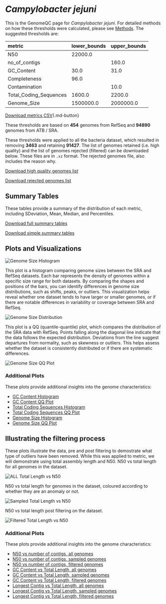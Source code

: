 # *Campylobacter jejuni*

This is the GenomeQC page for *Campylobacter jejuni*. For detailed methods on how these thresholds were calculated, please see [Methods](../../methods.md).
The suggested thresholds are: 

| metric                 | lower_bounds   | upper_bounds   |
|:-----------------------|:---------------|:---------------|
| N50                    | 22000.0        |                |
| no_of_contigs          |                | 160.0          |
| GC_Content             | 30.0           | 31.0           |
| Completeness           | 96.0           |                |
| Contamination          |                | 10.0           |
| Total_Coding_Sequences | 1600.0         | 2200.0         |
| Genome_Size            | 1500000.0      | 2000000.0      |

[Download metrics CSV](Campylobacter_jejuni_metrics.csv){.md-button}


These thresholds are based on **454** genomes from RefSeq and **94890** genomes from ATB / SRA.

These thresholds were applied to all the bacteria dataset, which resulted in removing **3463** and retaining **91427**.
The list of genomes retained (i.e. high quality) and the list of genomes rejected (filtered) can be downloaded below. These files are in `.xz` format. The rejected genomes file, also includes the reason why.

[Download high quality genomes list](Campylobacter_jejuni_high_quality_genomes.csv.xz)


[Download rejected genomes list](Campylobacter_jejuni_filtered_out_genomes.csv.xz)



## Summary Tables
These tables provide a summary of the distribution of each metric, including SDeviation, Mean, Median, and Percentiles.

[Download full summary tables](summary.csv)

[Download simple summary tables](selected_summary.csv)

## Plots and Visualizations

![Genome Size Histogram](Genome_Size_refseq_histogram_kde.png)

This plot is a histogram comparing genome sizes between the SRA and RefSeq datasets. Each bar represents the density of genomes within a specific size range for both datasets. By comparing the shapes and positions of the bars, you can identify differences in genome size distributions, such as shifts, peaks, or outliers. This visualization helps reveal whether one dataset tends to have larger or smaller genomes, or if there are notable differences in variability or coverage between SRA and RefSeq.

![Genome Size Distribution](Genome_Size_refseq_histogram_kde.png)

This plot is a QQ (quantile-quantile) plot, which compares the distribution of the SRA data with RefSeq. Points falling along the diagonal line indicate that the data follows the expected distribution. Deviations from the line suggest departures from normality, such as skewness or outliers. This helps assess whether the dataset is consistently distributed or if there are systematic differences.

![Genome Size QQ Plot](Genome_Size_refseq_qqplot.png)

### Additional Plots

These plots provide additional insights into the genome characteristics:

- [GC Content Histogram](GC_Content_refseq_histogram_kde.png)
- [GC Content QQ Plot](GC_Content_refseq_qqplot.png)
- [Total Coding Sequences Histogram](Total_Coding_Sequences_refseq_histogram_kde.png)
- [Total Coding Sequences QQ Plot](Total_Coding_Sequences_refseq_qqplot.png)
- [Genome Size Histogram](Genome_Size_refseq_histogram_kde.png)
- [Genome Size QQ Plot](Genome_Size_refseq_qqplot.png)
## Illustrating the filtering process
These plots illustrate the data, pre and post filtering to demostrate what type of outliers have been removed. While this was applied to metric, we will demonstrate using total assembly length and N50.
N50 vs total length for all genomes in the dataset.

![ALL Total Length vs N50](Campylobacter_jejuni_all_total_length_N50.png)

N50 vs total length for genomes in the dataset, coloured according to whether they are an anomaly or not.

![Sampled Total Length vs N50](Campylobacter_jejuni_sample_total_length_N50.png)

N50 vs total length post filtering on the dataset.

![Filtered Total Length vs N50](Campylobacter_jejuni_filt_total_length_N50.png)

### Additional Plots

These plots provide additional insights into the genome characteristics:

- [N50 vs number of contigs, all genomes](Campylobacter_jejuni_all_N50_number.png)
- [N50 vs number of contigs, sampled genomes](Campylobacter_jejuni_sample_N50_number.png)
- [N50 vs number of contigs, filtered genomes](Campylobacter_jejuni_filt_N50_number.png)
- [GC Content vs Total Length, all genomes](Campylobacter_jejuni_all_total_length_GC_Content.png)
- [GC Content vs Total Length, sampled genomes](Campylobacter_jejuni_sample_total_length_GC_Content.png)
- [GC Content vs Total Length, filtered genomes](Campylobacter_jejuni_filt_total_length_GC_Content.png)
- [Longest Contig vs Total Length, all genomes](Campylobacter_jejuni_all_total_length_longest.png)
- [Longest Contig vs Total Length, sampled genomes](Campylobacter_jejuni_sample_total_length_longest.png)
- [Longest Contig vs Total Length, filtered genomes](Campylobacter_jejuni_filt_total_length_longest.png)
